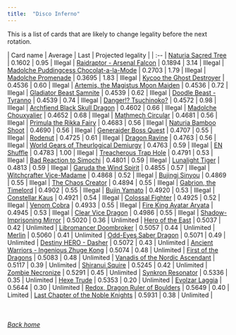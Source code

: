 ```yaml
---
title:  "Disco Inferno"
---
```


This is a list of cards that are likely to change legality before the next rotation.

| Card name | Average | Last | Projected legality |
| :-- |
[Naturia Sacred Tree](https://db.ygoprodeck.com/card/?search=Naturia%20Sacred%20Tree) | 0.1602 | 0.95 | Illegal |
[Raidraptor - Arsenal Falcon](https://db.ygoprodeck.com/card/?search=Raidraptor%20-%20Arsenal%20Falcon) | 0.1894 | 3.14 | Illegal |
[Madolche Puddingcess Chocolat-a-la-Mode](https://db.ygoprodeck.com/card/?search=Madolche%20Puddingcess%20Chocolat-a-la-Mode) | 0.2703 | 1.79 | Illegal |
[Madolche Promenade](https://db.ygoprodeck.com/card/?search=Madolche%20Promenade) | 0.3695 | 1.83 | Illegal |
[Kycoo the Ghost Destroyer](https://db.ygoprodeck.com/card/?search=Kycoo%20the%20Ghost%20Destroyer) | 0.4536 | 0.60 | Illegal |
[Artemis, the Magistus Moon Maiden](https://db.ygoprodeck.com/card/?search=Artemis,%20the%20Magistus%20Moon%20Maiden) | 0.4536 | 0.72 | Illegal |
[Gladiator Beast Samnite](https://db.ygoprodeck.com/card/?search=Gladiator%20Beast%20Samnite) | 0.4539 | 0.62 | Illegal |
[Doodle Beast - Tyranno](https://db.ygoprodeck.com/card/?search=Doodle%20Beast%20-%20Tyranno) | 0.4539 | 0.74 | Illegal |
[Danger!? Tsuchinoko?](https://db.ygoprodeck.com/card/?search=Danger!?%20Tsuchinoko?) | 0.4572 | 0.98 | Illegal |
[Archfiend Black Skull Dragon](https://db.ygoprodeck.com/card/?search=Archfiend%20Black%20Skull%20Dragon) | 0.4602 | 0.66 | Illegal |
[Madolche Chouxvalier](https://db.ygoprodeck.com/card/?search=Madolche%20Chouxvalier) | 0.4652 | 0.68 | Illegal |
[Mathmech Circular](https://db.ygoprodeck.com/card/?search=Mathmech%20Circular) | 0.4681 | 0.56 | Illegal |
[Primula the Rikka Fairy](https://db.ygoprodeck.com/card/?search=Primula%20the%20Rikka%20Fairy) | 0.4683 | 0.56 | Illegal |
[Naturia Bamboo Shoot](https://db.ygoprodeck.com/card/?search=Naturia%20Bamboo%20Shoot) | 0.4690 | 0.56 | Illegal |
[Generaider Boss Quest](https://db.ygoprodeck.com/card/?search=Generaider%20Boss%20Quest) | 0.4707 | 0.55 | Illegal |
[Rodenut](https://db.ygoprodeck.com/card/?search=Rodenut) | 0.4725 | 0.61 | Illegal |
[Dragon Ravine](https://db.ygoprodeck.com/card/?search=Dragon%20Ravine) | 0.4763 | 0.56 | Illegal |
[World Gears of Theurlogical Demiurgy](https://db.ygoprodeck.com/card/?search=World%20Gears%20of%20Theurlogical%20Demiurgy) | 0.4763 | 0.59 | Illegal |
[EN Shuffle](https://db.ygoprodeck.com/card/?search=EN%20Shuffle) | 0.4783 | 1.00 | Illegal |
[Treacherous Trap Hole](https://db.ygoprodeck.com/card/?search=Treacherous%20Trap%20Hole) | 0.4791 | 0.53 | Illegal |
[Bad Reaction to Simochi](https://db.ygoprodeck.com/card/?search=Bad%20Reaction%20to%20Simochi) | 0.4801 | 0.59 | Illegal |
[Lunalight Tiger](https://db.ygoprodeck.com/card/?search=Lunalight%20Tiger) | 0.4813 | 0.59 | Illegal |
[Garuda the Wind Spirit](https://db.ygoprodeck.com/card/?search=Garuda%20the%20Wind%20Spirit) | 0.4855 | 0.57 | Illegal |
[Witchcrafter Vice-Madame](https://db.ygoprodeck.com/card/?search=Witchcrafter%20Vice-Madame) | 0.4868 | 0.52 | Illegal |
[Bujingi Sinyou](https://db.ygoprodeck.com/card/?search=Bujingi%20Sinyou) | 0.4869 | 0.55 | Illegal |
[The Chaos Creator](https://db.ygoprodeck.com/card/?search=The%20Chaos%20Creator) | 0.4894 | 0.55 | Illegal |
[Gabrion, the Timelord](https://db.ygoprodeck.com/card/?search=Gabrion,%20the%20Timelord) | 0.4902 | 0.55 | Illegal |
[Bujin Yamato](https://db.ygoprodeck.com/card/?search=Bujin%20Yamato) | 0.4920 | 0.53 | Illegal |
[Constellar Kaus](https://db.ygoprodeck.com/card/?search=Constellar%20Kaus) | 0.4921 | 0.54 | Illegal |
[Colossal Fighter](https://db.ygoprodeck.com/card/?search=Colossal%20Fighter) | 0.4925 | 0.52 | Illegal |
[Venom Cobra](https://db.ygoprodeck.com/card/?search=Venom%20Cobra) | 0.4933 | 0.55 | Illegal |
[Fire King Avatar Arvata](https://db.ygoprodeck.com/card/?search=Fire%20King%20Avatar%20Arvata) | 0.4945 | 0.53 | Illegal |
[Clear Vice Dragon](https://db.ygoprodeck.com/card/?search=Clear%20Vice%20Dragon) | 0.4986 | 0.55 | Illegal |
[Shadow-Imprisoning Mirror](https://db.ygoprodeck.com/card/?search=Shadow-Imprisoning%20Mirror) | 0.5020 | 0.36 | Unlimited |
[Hero of the East](https://db.ygoprodeck.com/card/?search=Hero%20of%20the%20East) | 0.5037 | 0.42 | Unlimited |
[Libromancer Doombroker](https://db.ygoprodeck.com/card/?search=Libromancer%20Doombroker) | 0.5057 | 0.44 | Unlimited |
[Merlin](https://db.ygoprodeck.com/card/?search=Merlin) | 0.5060 | 0.41 | Unlimited |
[Odd-Eyes Saber Dragon](https://db.ygoprodeck.com/card/?search=Odd-Eyes%20Saber%20Dragon) | 0.5071 | 0.49 | Unlimited |
[Destiny HERO - Dasher](https://db.ygoprodeck.com/card/?search=Destiny%20HERO%20-%20Dasher) | 0.5072 | 0.43 | Unlimited |
[Ancient Warriors - Ingenious Zhuge Kong](https://db.ygoprodeck.com/card/?search=Ancient%20Warriors%20-%20Ingenious%20Zhuge%20Kong) | 0.5074 | 0.48 | Unlimited |
[First of the Dragons](https://db.ygoprodeck.com/card/?search=First%20of%20the%20Dragons) | 0.5083 | 0.48 | Unlimited |
[Vanadis of the Nordic Ascendant](https://db.ygoprodeck.com/card/?search=Vanadis%20of%20the%20Nordic%20Ascendant) | 0.5117 | 0.39 | Unlimited |
[Shiranui Squire](https://db.ygoprodeck.com/card/?search=Shiranui%20Squire) | 0.5245 | 0.42 | Unlimited |
[Zombie Necronize](https://db.ygoprodeck.com/card/?search=Zombie%20Necronize) | 0.5291 | 0.45 | Unlimited |
[Synkron Resonator](https://db.ygoprodeck.com/card/?search=Synkron%20Resonator) | 0.5336 | 0.35 | Unlimited |
[Hexe Trude](https://db.ygoprodeck.com/card/?search=Hexe%20Trude) | 0.5353 | 0.20 | Unlimited |
[Evolzar Laggia](https://db.ygoprodeck.com/card/?search=Evolzar%20Laggia) | 0.5644 | 0.30 | Unlimited |
[Redox, Dragon Ruler of Boulders](https://db.ygoprodeck.com/card/?search=Redox,%20Dragon%20Ruler%20of%20Boulders) | 0.5649 | 0.40 | Limited |
[Last Chapter of the Noble Knights](https://db.ygoprodeck.com/card/?search=Last%20Chapter%20of%20the%20Noble%20Knights) | 0.5931 | 0.38 | Unlimited |

<br>

###### [Back home](index)